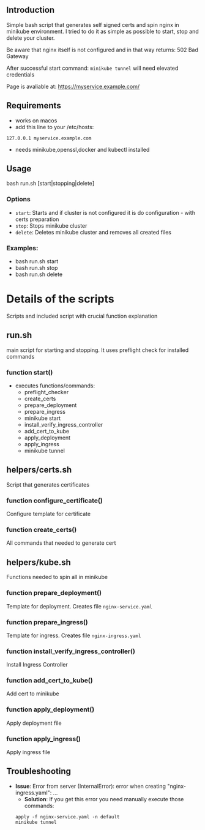 ## Introduction
Simple bash script that generates self signed certs and spin nginx in minikube environment.
I tried to do it as simple as possible to start, stop and delete your cluster.

Be aware that nginx itself is not configured and in that way returns: 502 Bad Gateway

After successful start command:
```minikube tunnel``` will need elevated credentials

Page is avaliable at: https://myservice.example.com/

## Requirements
- works on macos
- add this line to your /etc/hosts:

```127.0.0.1 myservice.example.com```
- needs minikube,openssl,docker and kubectl installed

## Usage
bash run.sh [start|stopping|delete]
### Options
- `start`: Starts and if cluster is not configured it is do configuration - with certs preparation
- `stop`:  Stops minikube cluster
- `delete`:  Deletes minikube cluster and removes all created files

### Examples:
- bash run.sh start
- bash run.sh stop
- bash run.sh delete

# Details of the scripts

Scripts and included script with crucial function explanation

## run.sh

main script for starting and stopping. It uses preflight check for installed commands

### function start()

- executes functions/commands:
    -  preflight_checker 
    - create_certs
    - prepare_deployment 
    - prepare_ingress 
    - minikube start  
    - install_verify_ingress_controller 
    - add_cert_to_kube
    - apply_deployment
    - apply_ingress
    - minikube tunnel

## helpers/certs.sh

Script that generates certificates

### function configure_certificate()
Configure template for certificate

### function create_certs()
All commands that needed to generate cert

## helpers/kube.sh

Functions needed to spin all in minikube

### function prepare_deployment()
Template for deployment. Creates file ```nginx-service.yaml```

### function prepare_ingress()
Template for ingress. Creates file ```nginx-ingress.yaml```

### function install_verify_ingress_controller() 
Install Ingress Controller

### function add_cert_to_kube() 
Add cert to minikube 

### function apply_deployment() 
Apply deployment file

### function apply_ingress() 
Apply ingress file

## Troubleshooting
- **Issue**: Error from server (InternalError): error when creating "nginx-ingress.yaml": ...
  - **Solution**: If you get this error you need manually execute those commands:
  ```
  apply -f nginx-service.yaml -n default
  minikube tunnel
  ```
